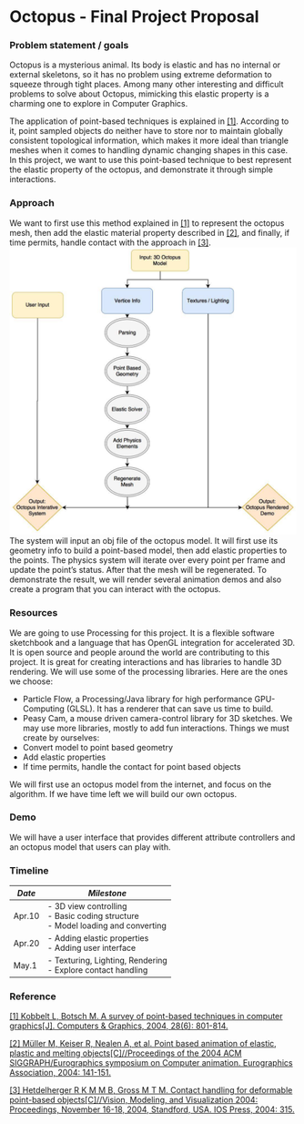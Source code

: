 # Octopus - Final Project Proposal

### Problem statement / goals
Octopus is a mysterious animal. Its body is elastic and has no internal or external skeletons, so it has no problem using extreme deformation to squeeze through tight places. Among many other interesting and difficult problems to solve about Octopus, mimicking this elastic property is a charming one to explore in Computer Graphics. 

The application of point-based techniques is explained in [[1]](#1).  According to it, point sampled objects do neither have to store nor to maintain globally consistent topological information, which makes it more ideal than triangle meshes when it comes to handling dynamic changing shapes in this case. In this project, we want to use this point-based technique to best represent the elastic property of the octopus, and demonstrate it through simple interactions.

### Approach
We want to first use this method explained in [[1]](#1) to represent the octopus mesh, then add the elastic material property described in [[2]](#2), and finally, if time permits, handle contact with the approach in [[3]](#3).
![](chart.jpg)
The system will input an obj file of the octopus model. It will first use its geometry info to build a point-based model, then add elastic properties to the points. The physics system will iterate over every point per frame and update the point’s status. After that the mesh will be regenerated.
To demonstrate the result, we will render several animation demos and also create a program that you can interact with the octopus.

### Resources
We are going to use Processing for this project. It is a flexible software sketchbook and a language that has OpenGL integration for accelerated 3D. It is open source and people around the world are contributing to this project. It is great for creating interactions and has libraries to handle 3D rendering. 
We will use some of the processing libraries. Here are the ones we choose:
- Particle Flow, a Processing/Java library for high performance GPU-Computing (GLSL). It has a renderer that can save us time to build. 
- Peasy Cam, a mouse driven camera-control library for 3D sketches. 
We may use more libraries, mostly to add fun interactions. 
Things we must create by ourselves:
- Convert model to point based geometry
- Add elastic properties
- If time permits, handle the contact for point based objects

We will first use an octopus model from the internet, and focus on the algorithm. If we have time left we will build our own octopus.

### Demo
We will have a user interface that provides different attribute controllers and an octopus model that users can play with. 

### Timeline

*Date* | *Milestone*
--- | ---
Apr.10 | - 3D view controlling <br> - Basic coding structure <br> - Model loading and converting
Apr.20 | - Adding elastic properties <br> - Adding user interface
May.1 | - Texturing, Lighting, Rendering <br> - Explore contact handling

### Reference
[[1] Kobbelt L, Botsch M. A survey of point-based techniques in computer graphics[J]. Computers & Graphics, 2004, 28(6): 801-814.](https://pdfs.semanticscholar.org/1dd4/d072dfbd3225e5fb7a36f9c093ff9d6915f8.pdf)<a name="1"></a>

[[2] Müller M, Keiser R, Nealen A, et al. Point based animation of elastic, plastic and melting objects[C]//Proceedings of the 2004 ACM SIGGRAPH/Eurographics symposium on Computer animation. Eurographics Association, 2004: 141-151.](https://cg.inf.ethz.ch/Downloads/Publications/Papers/2004/Mue04c/Mue04c.pdf)<a name="2"></a>

[[3] Hetdelherger R K M M B, Gross M T M. Contact handling for deformable point-based objects[C]//Vision, Modeling, and Visualization 2004: Proceedings, November 16-18, 2004, Standford, USA. IOS Press, 2004: 315.](http://matthias-mueller-fischer.ch/publications/cd_pba04.pdf)<a name="3"></a>
